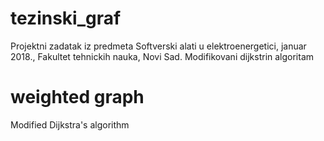 # tezinski_graf
Projektni zadatak iz predmeta Softverski alati u elektroenergetici, januar 2018., Fakultet tehnickih nauka, Novi Sad.
Modifikovani dijkstrin algoritam
# weighted graph
Modified Dijkstra's algorithm
